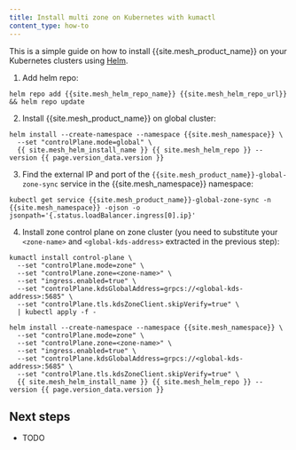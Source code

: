 ```yaml
---
title: Install multi zone on Kubernetes with kumactl
content_type: how-to
---
```


This is a simple guide on how to install {{site.mesh_product_name}} on your Kubernetes clusters using [Helm](https://helm.sh/).

1. Add helm repo:
```shell
helm repo add {{site.mesh_helm_repo_name}} {{site.mesh_helm_repo_url}} && helm repo update
```
2. Install {{site.mesh_product_name}} on global cluster:
```shell
helm install --create-namespace --namespace {{site.mesh_namespace}} \
  --set "controlPlane.mode=global" \
  {{ site.mesh_helm_install_name }} {{ site.mesh_helm_repo }} --version {{ page.version_data.version }}
```
3. Find the external IP and port of the `{{site.mesh_product_name}}-global-zone-sync` service in the {{site.mesh_namespace}} namespace:
```shell
kubectl get service {{site.mesh_product_name}}-global-zone-sync -n {{site.mesh_namespace}} -ojson -o jsonpath='{.status.loadBalancer.ingress[0].ip}'
```
4. Install zone control plane on zone cluster (you need to substitute your `<zone-name>` and `<global-kds-address>` extracted in the previous step):
```shell
kumactl install control-plane \
  --set "controlPlane.mode=zone" \
  --set "controlPlane.zone=<zone-name>" \
  --set "ingress.enabled=true" \
  --set "controlPlane.kdsGlobalAddress=grpcs://<global-kds-address>:5685" \
  --set "controlPlane.tls.kdsZoneClient.skipVerify=true" \
  | kubectl apply -f -
  
helm install --create-namespace --namespace {{site.mesh_namespace}} \
  --set "controlPlane.mode=zone" \
  --set "controlPlane.zone=<zone-name>" \
  --set "ingress.enabled=true" \
  --set "controlPlane.kdsGlobalAddress=grpcs://<global-kds-address>:5685" \
  --set "controlPlane.tls.kdsZoneClient.skipVerify=true" \
  {{ site.mesh_helm_install_name }} {{ site.mesh_helm_repo }} --version {{ page.version_data.version }}
```

## Next steps
* TODO